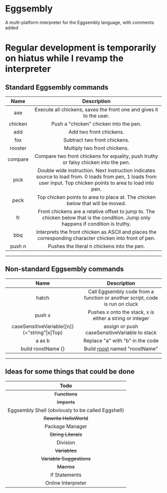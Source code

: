# Eggsembly
A multi-platform interpreter for the Eggsembly language, with comments added

# Regular development is temporarily on hiatus while I revamp the interpreter

## Standard Eggsembly commands
|   Name   |                                                                          Description                                                                           |
|:--------:|:--------------------------------------------------------------------------------------------------------------------------------------------------------------:|
|   axe    |                                              Execute all chickens, saves the front one and gives it to the user.                                               |
| chicken  |                                                             Push a "chicken" chicken into the pen.                                                             |
|   add    |                                                                    Add two front chickens.                                                                     |
|   fox    |                                                                  Subtract two front chickens.                                                                  |
| rooster  |                                                                  Multiply two front chickens.                                                                  |
| compare  |                                      Compare two front chickens for equality, push truthy or falsy chicken into the pen.                                       |
|   pick   |Double wide instruction. Next instruction indicates source to load from. 0 loads from pen, 1 loads from user input. Top chicken points to area to load into pen.|
|   peck   |                                         Top chicken points to area to place at. The chicken below that will be moved.                                          |
|    fr    |              Front chickens are a relative offset to jump to. The chicken below that is the condition. Jump only happens if condition is truthy.               |
|   bbq    |                            Interprets the front chicken as ASCII and places the corresponding character chicken into front of pen.                             |
|  push n  |                                                          Pushes the literal n chickens into the pen.                                                           |
-----------------------------------------------------------------------------------------------------------------------------------------------------------------------------

## Non-standard Eggsembly commands
|                   Name                      |                               Description                                 |
|:-------------------------------------------:|:-------------------------------------------------------------------------:|
|                    hatch                    |Call Eggsembly code from a function or another script, code is run on cluck|
|                   push x                    |         Pushes x onto the stack, x is either a string or integer          |
|caseSensitiveVariable([n])(="string"\|x\|Top)|               assign or push caseSensitiveVariable to stack               |
|                   a as b                    |                     Replace "a" with "b" in the code                      |
|             build roostName {}              |              Build [roost](TERMINOLOGY.md) named "roostName"              |
---------------------------------------------------------------------------------------------------------------------------

## Ideas for some things that could be done
|                       Todo                      |
|:-----------------------------------------------:|
|                  ~~Functions~~                  |
|                   ~~Imports~~                   |
|Eggsembly Shell (obviously to be called Eggshell)|
|             ~~Rewrite HelloWorld~~              |
|                 Package Manager                 |
|               ~~String Literals~~               |
|                    Division                     |
|                  ~~Variables~~                  |
|            ~~Variable Suggestions~~             |
|                   ~~Macros~~                    |
|                  If Statements                  |
|               Online Interpreter                |
